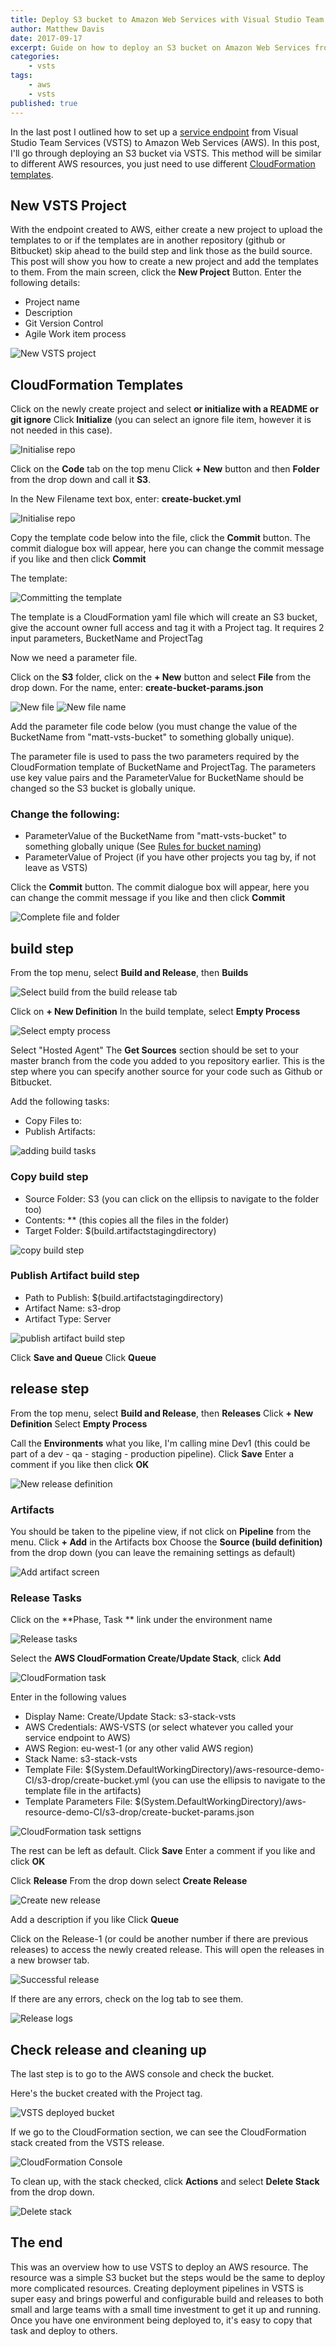 ```yaml
---
title: Deploy S3 bucket to Amazon Web Services with Visual Studio Team Services
author: Matthew Davis
date: 2017-09-17
excerpt: Guide on how to deploy an S3 bucket on Amazon Web Services from the build release pipeline in Visual Studio Team Services
categories: 
    - vsts
tags:
    - aws
    - vsts
published: true
---
```


In the last post I outlined how to set up a [service endpoint] from Visual Studio Team Services (VSTS) to Amazon Web Services (AWS). In this post, I'll go through deploying an S3 bucket via VSTS. This method will be similar to different AWS resources, you just need to use different [CloudFormation templates].

## New VSTS Project

With the endpoint created to AWS, either create a new project to upload the templates to or if the templates are in another repository (github or Bitbucket) skip ahead to the build step and link those as the build source. This post will show you how to create a new project and add the templates to them.
From the main screen, click the **New Project** Button.
Enter the following details:

- Project name
- Description
- Git Version Control
- Agile Work item process

![New VSTS project](/images/vsts-aws-deploy/new-vsts-project.png)

## CloudFormation Templates

Click on the newly create project and select **or initialize with a README or git ignore**
Click **Initialize** (you can select an ignore file item, however it is not needed in this case).

![Initialise repo](/images/vsts-aws-deploy/initialise-repo.png)

Click on the **Code** tab on the top menu
Click **+ New** button and then **Folder** from the drop down and call it **S3**.

In the New Filename text box, enter: **create-bucket.yml**

![Initialise repo](/images/vsts-aws-deploy/new-folder.png)

Copy the template code below into the file, click the **Commit** button. The commit dialogue box will appear, here you can change the commit message if you like and then click **Commit**

The template:

<script src="https://gist.github.com/MatthewJDavis/4cd996382161a809ef14fdc8055e1e06.js"></script>

![Committing the template](/images/vsts-aws-deploy/commit-template.png)

The template is a CloudFormation yaml file which will create an S3 bucket, give the account owner full access and tag it with a Project tag. It requires 2 input parameters, BucketName and ProjectTag

Now we need a parameter file.

Click on the **S3** folder, click on the **+ New** button and select **File** from the drop down.
For the name, enter: **create-bucket-params.json**

![New file](/images/vsts-aws-deploy/new-file.png)
![New file name](/images/vsts-aws-deploy/new-file-name.png)

Add the parameter file code below (you must change the value of the BucketName from "matt-vsts-bucket" to something globally unique).

<script src="https://gist.github.com/MatthewJDavis/634af98f2f219b68f3c82519e47f9519.js"></script>

The parameter file is used to pass the two parameters required by the CloudFormation template of BucketName and ProjectTag. The parameters use key value pairs and the ParameterValue for BucketName should be changed so the S3 bucket is globally unique.

### Change the following:

- ParameterValue of the BucketName from "matt-vsts-bucket" to something globally unique (See [Rules for bucket naming])
- ParameterValue of Project (if you have other projects you tag by, if not leave as VSTS)

Click the **Commit** button. The commit dialogue box will appear, here you can change the commit message if you like and then click **Commit**

![Complete file and folder](/images/vsts-aws-deploy/complete-code.png)

## build step

From the top menu, select **Build and Release**, then **Builds**

![Select build from the build release tab](/images/vsts-aws-deploy/build-tab.png)

Click on **+ New Definition**
In the build template, select **Empty Process**

![Select empty process](/images/vsts-aws-deploy/build-empty-process.png)

Select "Hosted Agent"
The **Get Sources** section should be set to your master branch from the code you added to you repository earlier. This is the step where you can specify another source for your code such as Github or Bitbucket.

Add the following tasks:

- Copy Files to:
- Publish Artifacts:

![adding build tasks](/images/vsts-aws-deploy/build-tasks.png)

### Copy build step

- Source Folder: S3 (you can click on the ellipsis to navigate to the folder too)
- Contents: ** (this copies all the files in the folder)
- Target Folder: $(build.artifactstagingdirectory)

![copy build step](/images/vsts-aws-deploy/copy-build-step.png)

### Publish Artifact build step

- Path to Publish: $(build.artifactstagingdirectory)
- Artifact Name: s3-drop
- Artifact Type: Server

![publish artifact build step](/images/vsts-aws-deploy/publish-artifact-build-step.png)

Click **Save and Queue**
Click **Queue**

## release step

From the top menu, select **Build and Release**, then **Releases**
Click **+ New Definition**
Select **Empty Process**

Call the **Environments** what you like, I'm calling mine Dev1 (this could be part of a dev - qa - staging - production pipeline).
Click **Save**
Enter a comment if you like then click **OK**

![New release definition](/images/vsts-aws-deploy/new-release-definition.png)

### Artifacts

You should be taken to the pipeline view, if not click on **Pipeline** from the menu.
Click **+ Add** in the Artifacts box
Choose the **Source (build definition)** from the drop down (you can leave the remaining settings as default)

![Add artifact screen](/images/vsts-aws-deploy/add-artifact.png)

### Release Tasks

Click on the **Phase, Task ** link under the environment name

![Release tasks](/images/vsts-aws-deploy/release-tasks.png)

Select the **AWS CloudFormation Create/Update Stack**, click **Add**

![CloudFormation task](/images/vsts-aws-deploy/cloudformation-task.png)

Enter in the following values

- Display Name: Create/Update Stack: s3-stack-vsts
- AWS Credentials: AWS-VSTS (or select whatever you called your service endpoint to AWS)
- AWS Region: eu-west-1 (or any other valid AWS region)
- Stack Name: s3-stack-vsts
- Template File: $(System.DefaultWorkingDirectory)/aws-resource-demo-CI/s3-drop/create-bucket.yml (you can use the ellipsis to navigate to the template file in the artifacts)
- Template Parameters File: $(System.DefaultWorkingDirectory)/aws-resource-demo-CI/s3-drop/create-bucket-params.json

![CloudFormation task settigns](/images/vsts-aws-deploy/cloudformation-task-settings.png)

The rest can be left as default.
Click **Save**
Enter a comment if you like and click **OK**

Click **Release**
From the drop down select **Create Release**

![Create new release](/images/vsts-aws-deploy/create-new-release.png)

Add a description if you like
Click **Queue**

Click on the Release-1 (or could be another number if there are previous releases) to access the newly created release. This will open the releases in a new browser tab.

![Successful release](/images/vsts-aws-deploy/released.png)

If there are any errors, check on the log tab to see them.

![Release logs](/images/vsts-aws-deploy/release-logs.png)

## Check release and cleaning up 

The last step is to go to the AWS console and check the bucket.

Here's the bucket created with the Project tag.

![VSTS deployed bucket](/images/vsts-aws-deploy/vsts-s3-bucket.png)

If we go to the CloudFormation section, we can see the CloudFormation stack created from the VSTS release.

![CloudFormation Console](/images/vsts-aws-deploy/cloudformation-console.png)

To clean up, with the stack checked, click **Actions** and select **Delete Stack** from the drop down.

![Delete stack](/images/vsts-aws-deploy/delete-stack.png)

## The end

This was an overview how to use VSTS to deploy an AWS resource. The resource was a simple S3 bucket but the steps would be the same to deploy more complicated resources. Creating deployment pipelines in VSTS is super easy and brings powerful and configurable build and releases to both small and large teams with a small time investment to get it up and running. Once you have one environment being deployed to, it's easy to copy that task and deploy to others.

[service endpoint]: https://matthewdavis111.com/vsts/vsts-aws-service-endpoint/
[CloudFormation Templates]: https://aws.amazon.com/cloudformation/aws-cloudformation-templates/
[Rules for bucket naming]: http://docs.aws.amazon.com/AmazonS3/latest/dev/BucketRestrictions.html